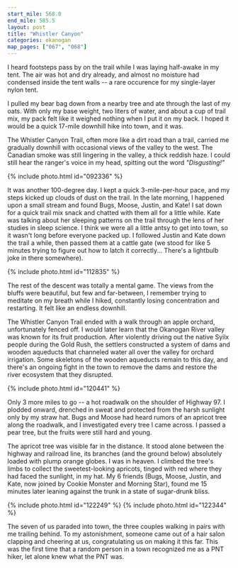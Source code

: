 ```yaml
---
start_mile: 568.0
end_mile: 585.5
layout: post
title: "Whistler Canyon"
categories: okanogan
map_pages: ["067", "068"]
---
```


I heard footsteps pass by on the trail while I was laying half-awake in my tent.
The air was hot and dry already, and almost no moisture had condensed inside the
tent walls -- a rare occurence for my single-layer nylon tent.

I pulled my bear bag down from a nearby tree and ate through the last of
my oats. With only my base weight, two liters of water, and about a cup of trail
mix, my pack felt like it weighed nothing when I put it on my back. I hoped it
would be a quick 17-mile downhill hike into town, and it was.

The Whistler Canyon Trail, often more like a dirt road than a trail, carried me
gradually downhill with occasional views of the valley to the west. The Canadian
smoke was still lingering in the valley, a thick reddish haze. I could still
hear the ranger's voice in my head, spitting out the word *"Disgusting!"*

{% include photo.html id="092336" %}

It was another 100-degree day. I kept a quick 3-mile-per-hour pace, and my steps
kicked up clouds of dust on the trail. In the late morning, I happened upon a
small stream and found Bugs, Moose, Justin, and Kate! I sat down for a quick
trail mix snack and chatted with them all for a little while. Kate was talking
about her sleeping patterns on the trail through the lens of her studies in
sleep science. I think we were all a little antsy to get into town, so it wasn't
long before everyone packed up. I followed Justin and Kate down the trail a
while, then passed them at a cattle gate (we stood for like 5 minutes trying to
figure out how to latch it correctly... There's a lightbulb joke in there
somewhere).

{% include photo.html id="112835" %}

The rest of the descent was totally a mental game. The views from the bluffs
were beautiful, but few and far-between, I remember trying to meditate on my
breath while I hiked, constantly losing concentration and restarting. It felt
like an endless downhill.

The Whistler Canyon Trail ended with a walk through an apple orchard,
unfortunately fenced off. I would later learn that the Okanogan River valley was
known for its fruit production.  After violently driving out the native Syilx
people during the Gold Rush, the settlers constructed a system of dams and
wooden aqueducts that channeled water all over the valley for orchard
irrigation. Some skeletons of the wooden aqueducts remain to this day, and
there's an ongoing fight in the town to remove the dams and restore the river
ecosystem that they disrupted.

{% include photo.html id="120441" %}

Only 3 more miles to go -- a hot roadwalk on the shoulder of Highway 97.  I
plodded onward, drenched in sweat and protected from the harsh sunlight only by
my straw hat. Bugs and Moose had heard rumors of an apricot tree along the
roadwalk, and I investigated every tree I came across. I passed a pear tree, but
the fruits were still hard and young.

The apricot tree was visible far in the distance. It stood alone between the
highway and railroad line, its branches (and the ground below) absolutely loaded
with plump orange globes. I was in heaven. I climbed the tree's limbs to collect
the sweetest-looking apricots, tinged with red where they had faced the
sunlight, in my hat. My 6 friends (Bugs, Moose, Justin, and Kate, now joined by
Cookie Monster and Morning Star), found me 15 minutes later leaning against the
trunk in a state of sugar-drunk bliss.

{% include photo.html id="122249" %}
{% include photo.html id="122344" %}

The seven of us paraded into town, the three couples walking in pairs with me
trailing behind. To my astonishment, someone came out of a hair salon clapping
and cheering at us, congratulating us on making it this far. This was the first
time that a random person in a town recognized me as a PNT hiker, let alone knew
what the PNT was.
